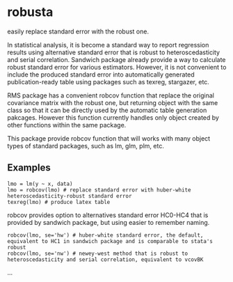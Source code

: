 # robusta
easily replace standard error with the robust one.

In statistical analysis, it is become a standard way to report regression results using alternative standard error that is robust to heteroscedasticity and serial correlation. Sandwich package already provide a way to calculate robust standard error for various estimators. However, it is not convenient to include the produced standard error into automatically generated publication-ready table using packages such as texreg, stargazer, etc. 

RMS package has a convenient robcov function that replace the original covariance matrix with the robust one, but returning object with the same class so that it can be directly used by the automatic table generation pakcages. However this function currently handles only object created by other functions within the same package.

This package provide robcov function that will works with many object types of standard packages, such as lm, glm, plm, etc.

## Examples
```
lmo = lm(y ~ x, data)
lmo = robcov(lmo) # replace standard error with huber-white heteroscedasticity-robust standard error
texreg(lmo) # produce latex table
```

robcov provides option to alternatives standard error HC0-HC4 that is provided by sandwich package, but using easier to remember naming.
```
robcov(lmo, se='hw') # huber-white standard error, the default, equivalent to HC1 in sandwich package and is comparable to stata's robust
robcov(lmo, se='nw') # newey-west method that is robust to heteroscedasticity and serial correlation, equivalent to vcovBK
```
...

